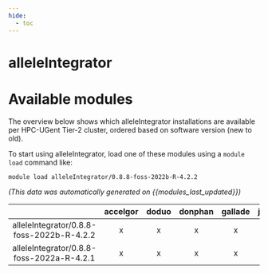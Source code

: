 ```yaml
---
hide:
  - toc
---
```


alleleIntegrator
================

# Available modules


The overview below shows which alleleIntegrator installations are available per HPC-UGent Tier-2 cluster, ordered based on software version (new to old).

To start using alleleIntegrator, load one of these modules using a `module load` command like:

```shell
module load alleleIntegrator/0.8.8-foss-2022b-R-4.2.2
```

*(This data was automatically generated on {{modules_last_updated}})*  

| |accelgor|doduo|donphan|gallade|joltik|shinx|skitty|
| :---: | :---: | :---: | :---: | :---: | :---: | :---: | :---: |
|alleleIntegrator/0.8.8-foss-2022b-R-4.2.2|x|x|x|x|x|-|-|
|alleleIntegrator/0.8.8-foss-2022a-R-4.2.1|x|x|x|x|x|-|-|

